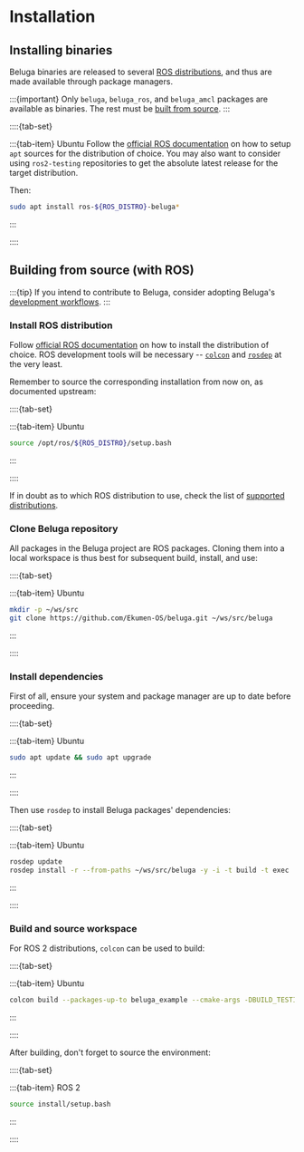 # Installation

## Installing binaries

Beluga binaries are released to several [ROS distributions](../index.md#support), and thus are made available through package managers.

:::{important}
Only `beluga`, `beluga_ros`, and `beluga_amcl` packages are available as binaries. The rest must be [built from source](#building-from-source-with-ros).
:::

::::{tab-set}

:::{tab-item} Ubuntu
Follow the [official ROS documentation](https://docs.ros.org) on how to setup `apt` sources for the distribution of choice. You may also want to consider using `ros2-testing` repositories to get the absolute latest release for the target distribution.

Then:

```bash
sudo apt install ros-${ROS_DISTRO}-beluga*
```
:::

::::

## Building from source (with ROS)

:::{tip}
If you intend to contribute to Beluga, consider adopting Beluga's [development workflows](https://github.com/Ekumen-OS/beluga/blob/main/DEVELOPING.md).
:::

### Install ROS distribution

Follow [official ROS documentation](https://docs.ros.org) on how to install the distribution of choice. ROS development tools will be necessary -- [`colcon`](https://colcon.readthedocs.io) and [`rosdep`](https://docs.ros.org/en/independent/api/rosdep/html) at the very least.

Remember to source the corresponding installation from now on, as documented upstream:

::::{tab-set}

:::{tab-item} Ubuntu
```bash
source /opt/ros/${ROS_DISTRO}/setup.bash
```
:::

::::

If in doubt as to which ROS distribution to use, check the list of [supported distributions](../index.md#support).

### Clone Beluga repository

All packages in the Beluga project are ROS packages. Cloning them into a local workspace is thus best for subsequent build, install, and use:

::::{tab-set}

:::{tab-item} Ubuntu
```bash
mkdir -p ~/ws/src
git clone https://github.com/Ekumen-OS/beluga.git ~/ws/src/beluga
```
:::

::::


### Install dependencies

First of all, ensure your system and package manager are up to date before proceeding.

::::{tab-set}

:::{tab-item} Ubuntu
```bash
sudo apt update && sudo apt upgrade
```
:::

::::

Then use `rosdep` to install Beluga packages' dependencies:

::::{tab-set}

:::{tab-item} Ubuntu
```bash
rosdep update
rosdep install -r --from-paths ~/ws/src/beluga -y -i -t build -t exec
```
:::

::::

### Build and source workspace

For ROS 2 distributions, `colcon` can be used to build:

::::{tab-set}

:::{tab-item} Ubuntu
```bash
colcon build --packages-up-to beluga_example --cmake-args -DBUILD_TESTING=OFF
```
:::

::::

After building, don't forget to source the environment:

::::{tab-set}

:::{tab-item} ROS 2
```bash
source install/setup.bash
```
:::

::::
